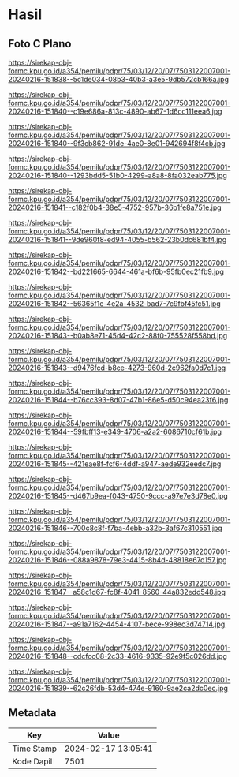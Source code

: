 # Hasil

## Foto C Plano

https://sirekap-obj-formc.kpu.go.id/a354/pemilu/pdpr/75/03/12/20/07/7503122007001-20240216-151838--5c1de034-08b3-40b3-a3e5-9db572cb166a.jpg

https://sirekap-obj-formc.kpu.go.id/a354/pemilu/pdpr/75/03/12/20/07/7503122007001-20240216-151840--c19e686a-813c-4890-ab67-1d6cc111eea6.jpg

https://sirekap-obj-formc.kpu.go.id/a354/pemilu/pdpr/75/03/12/20/07/7503122007001-20240216-151840--9f3cb862-91de-4ae0-8e01-942694f8f4cb.jpg

https://sirekap-obj-formc.kpu.go.id/a354/pemilu/pdpr/75/03/12/20/07/7503122007001-20240216-151840--1293bdd5-51b0-4299-a8a8-8fa032eab775.jpg

https://sirekap-obj-formc.kpu.go.id/a354/pemilu/pdpr/75/03/12/20/07/7503122007001-20240216-151841--c182f0b4-38e5-4752-957b-36b1fe8a751e.jpg

https://sirekap-obj-formc.kpu.go.id/a354/pemilu/pdpr/75/03/12/20/07/7503122007001-20240216-151841--9de960f8-ed94-4055-b562-23b0dc681bf4.jpg

https://sirekap-obj-formc.kpu.go.id/a354/pemilu/pdpr/75/03/12/20/07/7503122007001-20240216-151842--bd221665-6644-461a-bf6b-95fb0ec21fb9.jpg

https://sirekap-obj-formc.kpu.go.id/a354/pemilu/pdpr/75/03/12/20/07/7503122007001-20240216-151842--56365f1e-4e2a-4532-bad7-7c9fbf45fc51.jpg

https://sirekap-obj-formc.kpu.go.id/a354/pemilu/pdpr/75/03/12/20/07/7503122007001-20240216-151843--b0ab8e71-45d4-42c2-88f0-755528f558bd.jpg

https://sirekap-obj-formc.kpu.go.id/a354/pemilu/pdpr/75/03/12/20/07/7503122007001-20240216-151843--d9476fcd-b8ce-4273-960d-2c962fa0d7c1.jpg

https://sirekap-obj-formc.kpu.go.id/a354/pemilu/pdpr/75/03/12/20/07/7503122007001-20240216-151844--b76cc393-8d07-47b1-86e5-d50c94ea23f6.jpg

https://sirekap-obj-formc.kpu.go.id/a354/pemilu/pdpr/75/03/12/20/07/7503122007001-20240216-151844--59fbff13-e349-4706-a2a2-6086710cf61b.jpg

https://sirekap-obj-formc.kpu.go.id/a354/pemilu/pdpr/75/03/12/20/07/7503122007001-20240216-151845--421eae8f-fcf6-4ddf-a947-aede932eedc7.jpg

https://sirekap-obj-formc.kpu.go.id/a354/pemilu/pdpr/75/03/12/20/07/7503122007001-20240216-151845--d467b9ea-f043-4750-9ccc-a97e7e3d78e0.jpg

https://sirekap-obj-formc.kpu.go.id/a354/pemilu/pdpr/75/03/12/20/07/7503122007001-20240216-151846--700c8c8f-f7ba-4ebb-a32b-3af67c310551.jpg

https://sirekap-obj-formc.kpu.go.id/a354/pemilu/pdpr/75/03/12/20/07/7503122007001-20240216-151846--088a9878-79e3-4415-8b4d-48818e67d157.jpg

https://sirekap-obj-formc.kpu.go.id/a354/pemilu/pdpr/75/03/12/20/07/7503122007001-20240216-151847--a58c1d67-fc8f-4041-8560-44a832edd548.jpg

https://sirekap-obj-formc.kpu.go.id/a354/pemilu/pdpr/75/03/12/20/07/7503122007001-20240216-151847--a91a7162-4454-4107-bece-998ec3d74714.jpg

https://sirekap-obj-formc.kpu.go.id/a354/pemilu/pdpr/75/03/12/20/07/7503122007001-20240216-151848--cdcfcc08-2c33-4616-9335-92e9f5c026dd.jpg

https://sirekap-obj-formc.kpu.go.id/a354/pemilu/pdpr/75/03/12/20/07/7503122007001-20240216-151839--62c26fdb-53d4-474e-9160-9ae2ca2dc0ec.jpg


## Metadata

| Key        | Value               |
| ---------- | ------------------- |
| Time Stamp | 2024-02-17 13:05:41 |
| Kode Dapil | 7501                |



